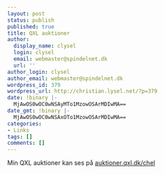 ```yaml
---
layout: post
status: publish
published: true
title: QXL auktioner
author:
  display_name: clysel
  login: clysel
  email: webmaster@spindelnet.dk
  url: ''
author_login: clysel
author_email: webmaster@spindelnet.dk
wordpress_id: 379
wordpress_url: http://christian.lysel.net/?p=379
date: !binary |-
  MjAwOS0wOC0wNSAyMTo1MzowOSArMDIwMA==
date_gmt: !binary |-
  MjAwOS0wOC0wNSAxOTo1MzowOSArMDIwMA==
categories:
- Links
tags: []
comments: []
---
```

<p>Min QXL auktioner kan ses p&aring; <a href="http://auktioner.qxl.dk/chel" target="_blank">auktioner.qxl.dk/chel</a></p>
